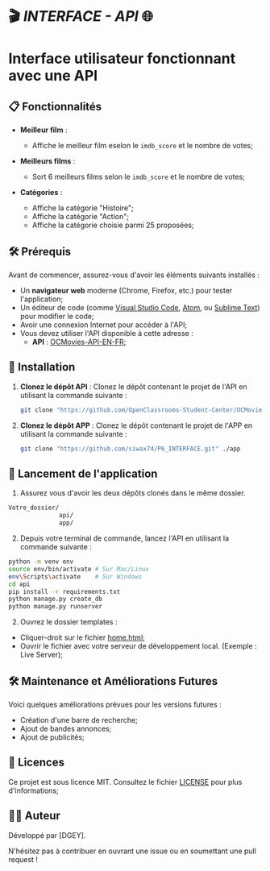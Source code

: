 # 🎬 ***INTERFACE - API*** 🌐
# **Interface utilisateur fonctionnant avec une API**

## 📋 **Fonctionnalités**

- **Meilleur film** :
  - Affiche le meilleur film eselon le `imdb_score` et le nombre de votes;

- **Meilleurs films** :
  - Sort 6 meilleurs films selon le `imdb_score` et le nombre de votes;

- **Catégories** :
  - Affiche la catégorie "Histoire";
  - Affiche la catégorie "Action";
  - Affiche la catégorie choisie parmi 25 proposées;

## 🛠 **Prérequis**

Avant de commencer, assurez-vous d'avoir les éléments suivants installés :

- Un **navigateur web** moderne (Chrome, Firefox, etc.) pour tester l'application;
- Un éditeur de code (comme [Visual Studio Code](https://code.visualstudio.com/), [Atom](https://atom.io/), ou [Sublime Text](https://www.sublimetext.com/)) pour modifier le code;
- Avoir une connexion Internet pour accéder à l'API;
- Vous devez utiliser l'API disponible à cette adresse :
  - **API** : [OCMovies-API-EN-FR](https://github.com/OpenClassrooms-Student-Center/OCMovies-API-EN-FR.git);

## 📂 **Installation**

1. **Clonez le dépôt API** :
   Clonez le dépôt contenant le projet de l'API en utilisant la commande suivante :
   ```bash
   git clone "https://github.com/OpenClassrooms-Student-Center/OCMovies-API-EN-FR.git" ./api

2. **Clonez le dépôt APP** :
   Clonez le dépôt contenant le projet de l'APP en utilisant la commande suivante :
   ```bash
   git clone "https://github.com/siwax74/P6_INTERFACE.git" ./app

## 🚀 **Lancement de l'application**
1. Assurez vous d'avoir les deux dépôts clonés dans le même dossier.
  ```bash
  Votre_dossier/
                api/
                app/
  ```

2. Depuis votre terminal de commande, lancez l'API en utilisant la commande suivante :
  ```bash
  python -m venv env
  source env/bin/activate # Sur Mac/Linux
  env\Scripts\activate    # Sur Windows
  cd api
  pip install -r requirements.txt
  python manage.py create_db
  python manage.py runserver
  ```
2. Ouvrez le dossier templates :
- Cliquer-droit sur le fichier [home.html](/app/templates/home.html);
- Ouvrir le fichier avec votre serveur de développement local. (Exemple : Live Server);

## 🛠 **Maintenance et Améliorations Futures**

Voici quelques améliorations prévues pour les versions futures :
- Création d'une barre de recherche;
- Ajout de bandes annonces;
- Ajout de publicités;

## 📄 **Licences**

Ce projet est sous licence MIT. Consultez le fichier [LICENSE](./LICENSE) pour plus d'informations;

## 👨‍💻 **Auteur**

Développé par [DGEY].

N'hésitez pas à contribuer en ouvrant une issue ou en soumettant une pull request !